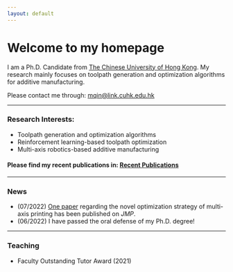 ```yaml
---
layout: default
---
```


# **Welcome to my homepage**

I am a Ph.D. Candidate from [The Chinese University of Hong Kong](https://www.cuhk.edu.hk/english/index.html). My research mainly focuses on toolpath generation and optimization algorithms for additive manufacturing. 

Please contact me through: mqin@link.cuhk.edu.hk

---
### **Research Interests:**
- Toolpath generation and optimization algorithms
- Reinforcement learning-based toolpath optimization
- Multi-axis robotics-based additive manufacturing

#### Please find my recent publications in: [Recent Publications](./selected_publications.html)

---
### News
- (07/2022) [One paper](https://doi.org/10.1016/j.jmapro.2022.07.024) regarding the novel optimization strategy of multi-axis printing has been published on *JMP*. 
- (06/2022) I have passed the oral defense of my Ph.D. degree!

---
### Teaching
- Faculty Outstanding Tutor Award (2021) 



